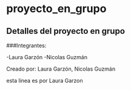 # proyecto_en_grupo

## Detalles del proyecto en grupo

###Integrantes:

-Laura Garzón
-Nicolas Guzmán

Creado por: Laura Garzón, Nicolas Guzmán

esta linea es por Laura Garzon 